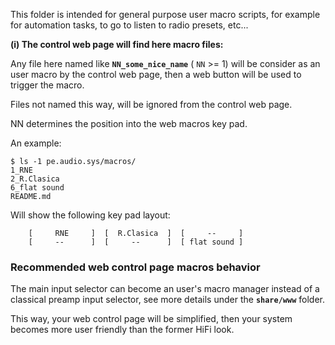 This folder is intended for general purpose user macro scripts, for example for automation tasks,
to go to listen to radio presets, etc...

**(i) The control web page will find here macro files:**

Any file here named like **`NN_some_nice_name`** ( `NN` >= 1) will be consider as an user macro by the control web page, then a web button will be used to trigger the macro.

Files not named this way, will be ignored from the control web page.

NN determines the position into the web macros key pad.

An example:

```
$ ls -1 pe.audio.sys/macros/
1_RNE
2_R.Clasica
6_flat sound
README.md
```

Will show the following key pad layout:

```
    [     RNE     ]  [  R.Clasica  ]  [     --     ]
    [     --      ]  [     --      ]  [ flat sound ]
```

### Recommended web control page macros behavior

The main input selector can become an user's macro manager instead of a classical preamp input selector, see more details under the **`share/www`** folder.

This way, your web control page will be simplified, then your system becomes more user friendly than the former HiFi look.

